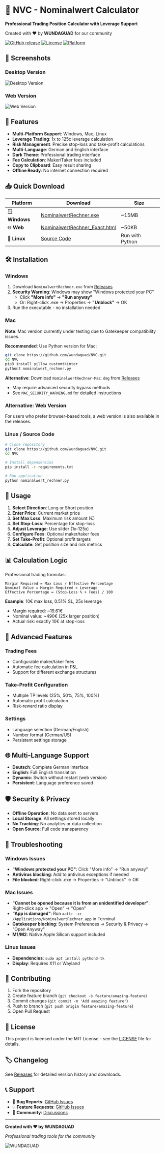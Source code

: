 # 🧮 NVC - Nominalwert Calculator

**Professional Trading Position Calculator with Leverage Support**

Created with ❤️ by **WUNDAGUAD** for our community

[![GitHub release](https://img.shields.io/github/release/wundaguad/NVC.svg)](https://github.com/wundaguad/NVC/releases)
[![License](https://img.shields.io/badge/license-MIT-blue.svg)](LICENSE)
[![Platform](https://img.shields.io/badge/platform-Windows%20%7C%20Mac%20%7C%20Linux-lightgrey.svg)](https://github.com/wundaguad/NVC/releases)

## 📸 Screenshots

### Desktop Version
![Desktop Version](Desktop%20Version.png)

### Web Version
![Web Version](Web_Version.png)

## 🚀 Features

- **Multi-Platform Support**: Windows, Mac, Linux
- **Leverage Trading**: 1x to 125x leverage calculation
- **Risk Management**: Precise stop-loss and take-profit calculations
- **Multi-Language**: German and English interface
- **Dark Theme**: Professional trading interface
- **Fee Calculation**: Maker/Taker fees included
- **Copy to Clipboard**: Easy result sharing
- **Offline Ready**: No internet connection required

## 📥 Quick Download

| Platform | Download | Size |
|----------|----------|------|
| 🪟 **Windows** | [NominalwertRechner.exe](../../releases/latest/download/NominalwertRechner.exe) | ~15MB |
| 🌐 **Web** | [NominalwertRechner_Exact.html](../../releases/latest/download/NominalwertRechner_Exact.html) | ~50KB |
| 🐧 **Linux** | [Source Code](../../archive/refs/heads/main.zip) | Run with Python |

## 🛠️ Installation

### Windows
1. Download `NominalwertRechner.exe` from [Releases](../../releases)
2. **Security Warning**: Windows may show "Windows protected your PC"
   - Click **"More info"** → **"Run anyway"**
   - Or: Right-click .exe → Properties → **"Unblock"** → OK
3. Run the executable - no installation needed

### Mac
**Note**: Mac version currently under testing due to Gatekeeper compatibility issues.

**Recommended**: Use Python version for Mac:
```bash
git clone https://github.com/wundaguad/NVC.git
cd NVC
pip3 install pillow customtkinter
python3 nominalwert_rechner.py
```

**Alternative**: Download `NominalwertRechner-Mac.dmg` from [Releases](../../releases)
- May require advanced security bypass methods
- See `MAC_SECURITY_WARNING.md` for detailed instructions

### Alternative: Web Version
For users who prefer browser-based tools, a web version is also available in the releases.

### Linux / Source Code
```bash
# Clone repository
git clone https://github.com/wundaguad/NVC.git
cd NVC

# Install dependencies
pip install -r requirements.txt

# Run application
python nominalwert_rechner.py
```

## 📖 Usage

1. **Select Direction**: Long or Short position
2. **Enter Price**: Current market price
3. **Set Max Loss**: Maximum risk amount (€)
4. **Set Stop-Loss**: Percentage for stop-loss
5. **Adjust Leverage**: Use slider (1x-125x)
6. **Configure Fees**: Optional maker/taker fees
7. **Set Take-Profit**: Optional profit targets
8. **Calculate**: Get position size and risk metrics

## 📊 Calculation Logic

Professional trading formulas:

```
Margin Required = Max Loss / Effective Percentage
Nominal Value = Margin Required × Leverage
Effective Percentage = (Stop-Loss % + Fees) / 100
```

**Example**: 10€ max loss, 0.51% SL, 25x leverage
- Margin required: ~19.61€ 
- Nominal value: ~490€ (25x larger position)
- Actual risk: exactly 10€ at stop-loss

## 🔧 Advanced Features

### Trading Fees
- Configurable maker/taker fees
- Automatic fee calculation in P&L
- Support for different exchange structures

### Take-Profit Configuration
- Multiple TP levels (25%, 50%, 75%, 100%)
- Automatic profit calculation
- Risk-reward ratio display

### Settings
- Language selection (German/English)
- Number format (German/US)
- Persistent settings storage

## 🌐 Multi-Language Support

- **Deutsch**: Complete German interface
- **English**: Full English translation
- **Dynamic**: Switch without restart (web version)
- **Persistent**: Language preference saved

## 🛡️ Security & Privacy

- **Offline Operation**: No data sent to servers
- **Local Storage**: All settings stored locally
- **No Tracking**: No analytics or data collection
- **Open Source**: Full code transparency

## 🐛 Troubleshooting

### Windows Issues
- **"Windows protected your PC"**: Click "More info" → "Run anyway"
- **Antivirus blocking**: Add to antivirus exceptions if needed
- **File blocked**: Right-click .exe → Properties → "Unblock" → OK

### Mac Issues
- **"Cannot be opened because it is from an unidentified developer"**: Right-click app → "Open" → "Open"
- **"App is damaged"**: Run `xattr -cr /Applications/NominalwertRechner.app` in Terminal
- **Gatekeeper blocking**: System Preferences → Security & Privacy → "Open Anyway"
- **M1/M2**: Native Apple Silicon support included

### Linux Issues
- **Dependencies**: `sudo apt install python3-tk`
- **Display**: Requires X11 or Wayland

## 🤝 Contributing

1. Fork the repository
2. Create feature branch (`git checkout -b feature/amazing-feature`)
3. Commit changes (`git commit -m 'Add amazing feature'`)
4. Push to branch (`git push origin feature/amazing-feature`)
5. Open Pull Request

## 📄 License

This project is licensed under the MIT License - see the [LICENSE](LICENSE) file for details.

## 🏷️ Changelog

See [Releases](../../releases) for detailed version history and downloads.

## 📞 Support

- 🐛 **Bug Reports**: [GitHub Issues](../../issues)
- 💡 **Feature Requests**: [GitHub Issues](../../issues)
- 💬 **Community**: [Discussions](../../discussions)

---

**Created with ❤️ by WUNDAGUAD**

*Professional trading tools for the community*

![WUNDAGUAD](https://img.shields.io/badge/WUNDAGUAD-Trading%20Tools-yellow?style=for-the-badge)

